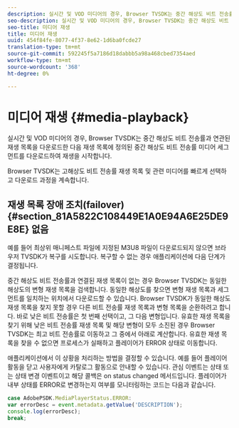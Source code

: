 ```yaml
---
description: 실시간 및 VOD 미디어의 경우, Browser TVSDK는 중간 해상도 비트 전송률과 연관된 재생 목록을 다운로드한 다음 재생 목록에 정의된 중간 해상도 비트 전송률 미디어 세그먼트를 다운로드하여 재생을 시작합니다.
seo-description: 실시간 및 VOD 미디어의 경우, Browser TVSDK는 중간 해상도 비트 전송률과 연관된 재생 목록을 다운로드한 다음 재생 목록에 정의된 중간 해상도 비트 전송률 미디어 세그먼트를 다운로드하여 재생을 시작합니다.
seo-title: 미디어 재생
title: 미디어 재생
uuid: 454f84fe-8077-4f37-8e62-1d6ba0fcde27
translation-type: tm+mt
source-git-commit: 592245f5a7186d18dabbb5a98a468cbed7354aed
workflow-type: tm+mt
source-wordcount: '368'
ht-degree: 0%

---
```



# 미디어 재생 {#media-playback}

실시간 및 VOD 미디어의 경우, Browser TVSDK는 중간 해상도 비트 전송률과 연관된 재생 목록을 다운로드한 다음 재생 목록에 정의된 중간 해상도 비트 전송률 미디어 세그먼트를 다운로드하여 재생을 시작합니다.

Browser TVSDK는 고해상도 비트 전송률 재생 목록 및 관련 미디어를 빠르게 선택하고 다운로드 과정을 계속합니다.

## 재생 목록 장애 조치(failover) {#section_81A5822C108449E1A0E94A6E25DE9E8E} 없음

예를 들어 최상위 매니페스트 파일에 지정된 M3U8 파일이 다운로드되지 않으면 브라우저 TVSDK가 복구를 시도합니다. 복구할 수 없는 경우 애플리케이션에 다음 단계가 결정됩니다.

중간 해상도 비트 전송률과 연결된 재생 목록이 없는 경우 Browser TVSDK는 동일한 해상도의 변형 재생 목록을 검색합니다. 동일한 해상도를 찾으면 변형 재생 목록과 세그먼트를 일치하는 위치에서 다운로드할 수 있습니다. Browser TVSDK가 동일한 해상도 재생 목록을 찾지 못할 경우 다른 비트 전송률 재생 목록과 변형 목록을 순환하려고 합니다. 바로 낮은 비트 전송률은 첫 번째 선택이고, 그 다음 변형입니다. 유효한 재생 목록을 찾기 위해 낮은 비트 전송률 재생 목록 및 해당 변형이 모두 소진된 경우 Browser TVSDK는 최고 비트 전송률로 이동하고 그 중에서 아래로 계산합니다. 유효한 재생 목록을 찾을 수 없으면 프로세스가 실패하고 플레이어가 ERROR 상태로 이동합니다.

애플리케이션에서 이 상황을 처리하는 방법을 결정할 수 있습니다. 예를 들어 플레이어 활동을 닫고 사용자에게 카탈로그 활동으로 안내할 수 있습니다. 관심 이벤트는 상태 또는 상태 변경 이벤트이고 해당 콜백은 on status changed 메서드입니다. 플레이어가 내부 상태를 ERROR로 변경하는지 여부를 모니터링하는 코드는 다음과 같습니다.

```js
case AdobePSDK.MediaPlayerStatus.ERROR:  
var errorDesc = event.metadata.getValue('DESCRIPTION'); 
console.log(errorDesc); 
break; 
```
